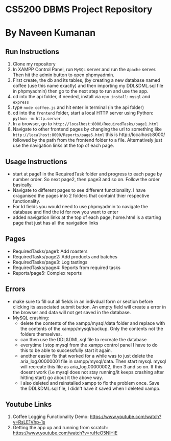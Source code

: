 # CS5200 DBMS Project Repository
# By Naveen Kumanan


## Run Instructions
1. Clone my repository
2. In XAMPP Control Panel, run `MySQL` server and run the `Apache` server. Then hit the admin button to open phpmyadmin.
3. First create, the db and its tables, (by creating a new database named coffee (use this name exactly) and then importing my DDL&DML.sql file in phpmyadmin) then go to the next step to run and use the app.
4. cd into the api folder, if needed, install via `npm install`: `mysql` and `express`
5. type `node coffee.js` and hit enter in terminal (in the api folder)
6. cd into the `frontend` folder, start a local HTTP server using Python: `python -m http.server`
7. In a browser, go to `http://localhost:8000/RequiredTasks/page1.html`
8. Navigate to other frontend pages by changing the url to something like `http://localhost:8000/Reports/page5.html` this is http://localhost:8000/ followed by the path from the frontend folder to a file. Alternatively just use the navigation links at the top of each page.


## Usage Instructions
- start at page1 in the RequiredTask folder and progress to each page by number order. So next page2, then page3 and so on. Follow the order basically.
- Navigate to different pages to see different functionality. I have oraganised the pages into 2 folders that containt thier respective functionality.
- For Id fields you would need to use phpmyadmin to navigate the database and find the id for row you want to enter
- added navigation links at the top of each page, home.html is a starting page that just has all the navigation links

## Pages
- RequiredTasks/page1: Add roasters
- RequiredTasks/page2: Add products and batches
- RequiredTasks/page3: Log tastings
- RequiredTasks/page4: Reports from required tasks
- Reports/page5: Complex reports


## Errors
- make sure to fill out all fields in an indivdual form or section before clicking its associated submit button. An empty field will create a error in the browser and data will not get saved in the database.
- MySQL crashing:
    - delete the contents of the xampp/mysql/data folder and replace with the contents of the xampp/mysql/backup. Only the contents not the folders themselves.
    - can then use the DDL&DML.sql file to recreate the database
    - everytime I stop mysql from the xampp control panel I have to do this to be able to successfully start it again.
    - another easier fix that worked for a while was to just delete the aria_log.00000001 file in xampp/mysql/data. Then start
     mysql. mysql will recreate this file as aria_log.00000002, then 3 and so on. If this doesnt work (i.e mysql does not stay running/it keeps crashing after hitting start) go about it the above way.
    - I also deleted and reinstalled xampp to fix the problem once. Save the DDL&DML.sql file, I didn't have it saved when I deleted xampp.

## Youtube Links
1. Coffee Logging Functionality Demo: https://www.youtube.com/watch?v=RsLE1Vhp-1s
2. Getting the app up and running from scratch: https://www.youtube.com/watch?v=ruHeO5NlHiE
